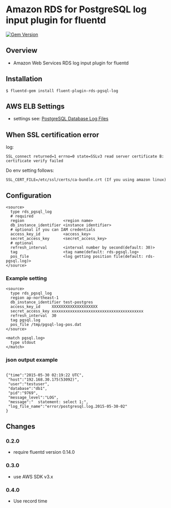 # Amazon RDS for PostgreSQL log input plugin for fluentd

[![Gem Version](https://badge.fury.io/rb/fluent-plugin-rds-pgsql-log.svg)](https://badge.fury.io/rb/fluent-plugin-rds-pgsql-log)

## Overview
- Amazon Web Services RDS log input plugin for fluentd

## Installation

    $ fluentd-gem install fluent-plugin-rds-pgsql-log

## AWS ELB Settings
- settings see: [PostgreSQL Database Log Files](http://docs.aws.amazon.com/AmazonRDS/latest/UserGuide/USER_LogAccess.Concepts.PostgreSQL.html)

## When SSL certification error
log:
```
SSL_connect returned=1 errno=0 state=SSLv3 read server certificate B: certificate verify failed
```
Do env setting follows:
```
SSL_CERT_FILE=/etc/ssl/certs/ca-bundle.crt (If you using amazon linux)
```

## Configuration

```config
<source>
  type rds_pgsql_log
  # required
  region                 <region name>
  db_instance_identifier <instance identifier>
  # optional if you can IAM credentials
  access_key_id          <access_key>
  secret_access_key      <secret_access_key>
  # optional
  refresh_interval       <interval number by second(default: 30)>
  tag                    <tag name(default: rds-pgsql.log>
  pos_file               <log getting position file(default: rds-pgsql.log)>
</source>
```

### Example setting
```config
<source>
  type rds_pgsql_log
  region ap-northeast-1
  db_instance_identifier test-postgres
  access_key_id     XXXXXXXXXXXXXXXXXXXX
  secret_access_key xxxxxxxxxxxxxxxxxxxxxxxxxxxxxxxxxxxxxxxx
  refresh_interval  30
  tag pgsql.log
  pos_file /tmp/pgsql-log-pos.dat
</source>

<match pgsql.log>
  type stdout
</match>
```

### json output example
```

{"time":"2015-05-30 02:19:22 UTC",
 "host":"192.168.30.175(53092)",
 "user":"testuser",
 "database":"db1",
 "pid":"9769",
 "message_level":"LOG",
 "message":"  statement: select 1;",
 "log_file_name":"error/postgresql.log.2015-05-30-02"
}
```

## Changes
### 0.2.0
- require fluentd version 0.14.0

### 0.3.0
- use AWS SDK v3.x

### 0.4.0
- Use record time

